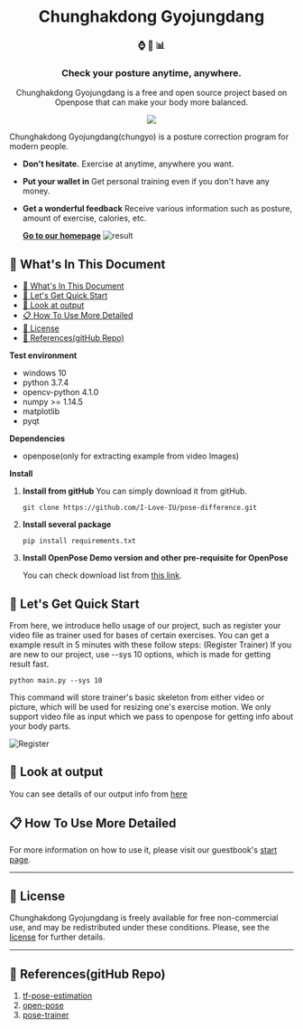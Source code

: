 <h1 align="center">
  Chunghakdong Gyojungdang
</h1>

<h3 align="center">
  ⌚ 💪 📊
</h3>
<h3 align="center">
  Check your posture anytime, anywhere.
</h3>
<p align="center">
  Chunghakdong Gyojungdang is a free and open source project based on Openpose that can make your body more  balanced.
</p>
<p align="center">
  <a href='https://travis-ci.org/I-Love-IU/pose-difference'><img src = "https://travis-ci.org/I-Love-IU/pose-difference.svg?branch=dev"></a>
</p>

Chunghakdong Gyojungdang(chungyo) is a posture correction program for modern people.

- **Don't hesitate.** Exercise at anytime, anywhere you want.
- **Put your wallet in** Get personal training even if you don't have any money.
- **Get a wonderful feedback** Receive various information such as posture, amount of exercise, calories, etc.

  [**Go to our homepage**](https://rhcsky.gitbook.io/chungyo/)
![result](https://github.com/I-Love-IU/pose-difference/blob/master/docs/final.gif?raw=true)

## 📌 What's In This Document

  - [📌 What's In This Document](#-whats-in-this-document)
  - [🚀 Let's Get Quick Start](#-lets-get-quick-start)
  - [👀 Look at output](#-look-at-output)
  - [📋 How To Use More Detailed](#-how-to-use-more-detailed)
  - [📝 License](#license)
  - [🧷 References(gitHub Repo)](#-referencesgithub-repo)


**Test environment**

- windows 10
- python 3.7.4
- opencv-python 4.1.0
- numpy >= 1.14.5
- matplotlib
- pyqt

**Dependencies**

+ openpose(only for extracting example from video Images)


**Install**

1. **Install from gitHub**
   You can simply download it from gitHub.

   ```
   git clone https://github.com/I-Love-IU/pose-difference.git
   ```

2. **Install several package**
   ```
   pip install requirements.txt
   ```
3. **Install OpenPose Demo version and other pre-requisite for OpenPose**

   You can check download list from [this link](2).

## 🚀 Let's Get Quick Start
 From here, we introduce hello usage of our project, such as register your video file as trainer used for bases of certain exercises.
 You can get a example result in 5 minutes with these follow steps: (Register Trainer) If you are new to our project, use --sys 10 options,
 which is made for getting result fast.

   ```
   python main.py --sys 10
   ```

   This command will store trainer's basic skeleton from either video or picture, which will be used for resizing one's exercise motion. We only support video file as input which we pass to openpose for getting info about your body parts.

   ![Register](https://github.com/I-Love-IU/pose-difference/blob/master/docs/AC_%5B20191011-035747%5D.gif?raw=true)


## 👀 Look at output

You can see details of our output info from [here](https://naver.com)

## 📋 How To Use More Detailed

For more information on how to use it, please visit our guestbook's [start page](https://rhcsky.gitbook.io/chungyo/use/how-to-use).

---

## 📝 License

Chunghakdong Gyojungdang is freely available for free non-commercial use, and may be redistributed under these conditions. Please, see the [license](LICENSE) for further details.

---

## 🧷 References(gitHub Repo)

1. [tf-pose-estimation](https://github.com/ildoonet/tf-pose-estimation)
2. [open-pose](https://github.com/CMU-Perceptual-Computing-Lab/openpose)
3. [pose-trainer](https://github.com/stevenzchen/pose-trainer)
